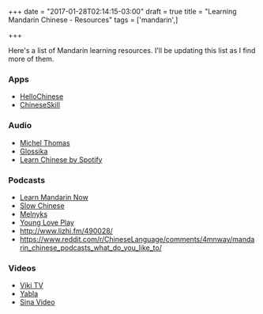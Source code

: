 +++
date = "2017-01-28T02:14:15-03:00"
draft = true
title = "Learning Mandarin Chinese - Resources"
tags = ['mandarin',]

+++

Here's a list of Mandarin learning resources. I'll be updating this list as I find more of them.


### Apps

- [HelloChinese](http://www.hellochinese.cc/)
- [ChineseSkill](http://www.chinese-skill.com/cs.html)


### Audio

- [Michel Thomas](http://www.michelthomas.com/learn-mandarin-chinese.php)
- [Glossika](https://glossika.com/)
- [Learn Chinese by Spotify](https://open.spotify.com/user/spotify/playlist/1MCHFaDzxodOX1tkStGEKj)

### Podcasts

- [Learn Mandarin Now](http://www.learnmandarinnow.com/)
- [Slow Chinese](http://www.slow-chinese.com/)
- [Melnyks](https://www.melnyks.com/)
- [Young Love Play](http://youngloveplay.blogspot.cl/)
- http://www.lizhi.fm/490028/
- https://www.reddit.com/r/ChineseLanguage/comments/4mnway/mandarin_chinese_podcasts_what_do_you_like_to/

### Videos

- [Viki TV](http://viki.com)
- [Yabla](http://chinese.yabla.com)
- [Sina Video](http://video.sina.com.cn/)
